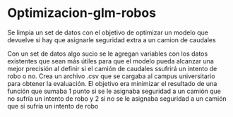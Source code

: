 # Optimizacion-glm-robos
Se limpia un set de datos con el objetivo de optimizar un modelo que devuelve si hay que asignarle seguridad extra a un camion de caudales

Con un set de datos algo sucio se le agregan variables con los datos existentes que sean más útiles para que el modelo pueda alcanzar una mejor precisión
al definir si el camión de caudales ssufrirá un intento de robo o no. Crea un archivo .csv que se cargaba al campus universitario para obtener la evaluación.
El objetivo era minimizar el resultado de una función que sumaba 1 punto si se le asignaba seguridad a un camión que no sufría un intento de robo y 2 si no
se le asignaba seguridad a un camión que sí sufría un intento de robo
